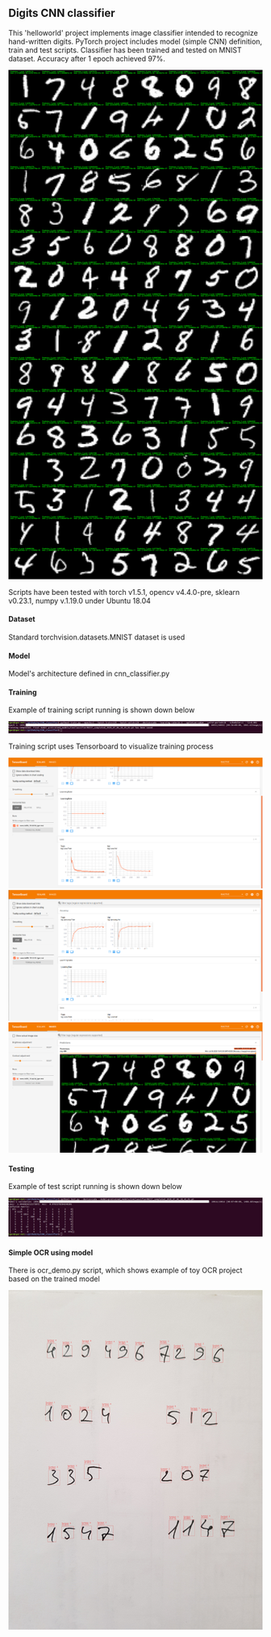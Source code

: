 ## Digits CNN classifier

This 'helloworld' project implements image classifier intended to recognize hand-written digits. PyTorch project includes model (simple CNN) definition, train and test scripts. Classifier has been trained and tested on MNIST dataset. Accuracy after 1 epoch achieved 97%.

![Alt text](attachments/valid_sample_final.png?raw=true "Result")

Scripts have been tested with torch v1.5.1, opencv v4.4.0-pre, sklearn v0.23.1, numpy v.1.19.0 under Ubuntu 18.04

#### Dataset

Standard torchvision.datasets.MNIST dataset is used

#### Model

Model's architecture defined in cnn_classifier.py

#### Training

Example of training script running is shown down below 

![Alt text](attachments/training.png?raw=true "Train")

Training script uses Tensorboard to visualize training process

![Alt text](attachments/tensorboard_loss.png?raw=true "TB loss")
![Alt text](attachments/tensorboard_accuracy.png?raw=true "TB acc")
![Alt text](attachments/tensorboard_images.png?raw=true "TB acc")

#### Testing

Example of test script running is shown down below

![Alt text](attachments/testing.png?raw=true "Test")


#### Simple OCR using model

There is ocr_demo.py script, which shows example of toy OCR project based on the trained model

![Alt text](attachments/ocr_result.jpg?raw=true "ocr")

